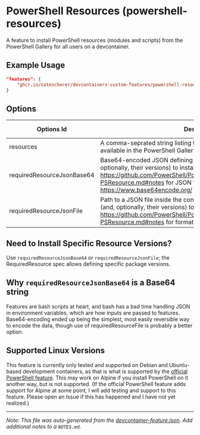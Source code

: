 
# PowerShell Resources (powershell-resources)

A feature to install PowerShell resources (modules and scripts) from the PowerShell Gallery for all users on a devcontainer.

## Example Usage

```json
"features": {
    "ghcr.io/natescherer/devcontainers-custom-features/powershell-resources:1": {}
}
```

## Options

| Options Id | Description | Type | Default Value |
|-----|-----|-----|-----|
| resources | A comma-seprated string listing the names of one or more resources available in the PowerShell Gallery to install. | string | undefined |
| requiredResourceJsonBase64 | Base64-encoded JSON defining one or more resources (and, optionally, their versions) to install. See https://github.com/PowerShell/PowerShellGet/blob/master/help/Install-PSResource.md#notes for JSON format, and use a tool like https://www.base64encode.org/ to encode. | string | undefined |
| requiredResourceJsonFile | Path to a JSON file inside the container defining one or more resources (and, optionally, their versions) to install. See https://github.com/PowerShell/PowerShellGet/blob/master/help/Install-PSResource.md#notes for format of this file. | string | undefined |

## Need to Install Specific Resource Versions?

Use `requiredResourceJsonBase64` or `requiredResourceJsonFile`; the RequiredResource spec allows defining specific package versions.

## Why `requiredResourceJsonBase64` is a Base64 string

Features are bash scripts at heart, and bash has a bad time handling JSON in environment variables, which are how inputs are passed to features. Base64-encoding ended up being the simplest, most easily reversible way to encode the data, though use of requiredResourceFile is probably a better option.

## Supported Linux Versions

This feature is currently only tested and supported on Debian and Ubuntu-based development containers, as that is what is supported by the [official PowerShell feature](https://github.com/devcontainers/features/tree/main/src/powershell). This may work on Alpine if you install PowerShell on it another way, but is not supported. (If the official PowerShell feature adds support for Alpine at some point, I will add testing and support to this feature. Please open an Issue if this has happened and I have not yet realized.)


---

_Note: This file was auto-generated from the [devcontainer-feature.json](https://github.com/natescherer/devcontainers-custom-features/blob/main/src/powershell-resources/devcontainer-feature.json).  Add additional notes to a `NOTES.md`._

